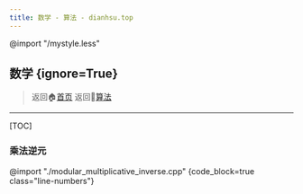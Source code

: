 ```yaml
---
title: 数学 - 算法 - dianhsu.top
---
```

@import "/mystyle.less"
## 数学 {ignore=True}
> 返回:house:[首页](../../index.html)
> 返回:rocket:[算法](../index.html)


-----------------------------------


[TOC]

### 乘法逆元
@import "./modular_multiplicative_inverse.cpp" {code_block=true class="line-numbers"}
